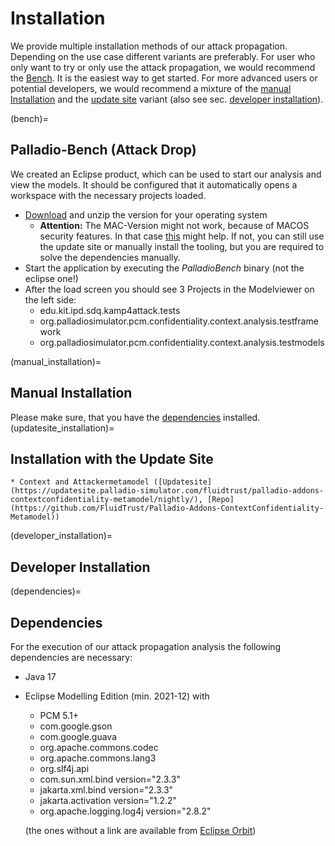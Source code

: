 # Installation

We provide multiple installation methods of our attack propagation. Depending on the use case different variants are preferably. For user who only want to try or only use the attack propagation, we would recommend the [Bench](bench). It is the easiest way to get started. For more advanced users or potential developers, we would recommend a mixture of the [manual Installation](manual_installation) and the [update site](updatesite_installation) variant (also see sec. [developer installation](developer_installation)).


(bench)=
## Palladio-Bench (Attack Drop)
We created an Eclipse product, which can be used to start our analysis and view the models. It should be configured that it automatically opens a workspace with the necessary projects loaded.
*  [Download](https://updatesite.palladio-simulator.com/fluidtrust/palladio-bench-product-attackerpropagation/nightly/) and unzip the version for your operating system
    * **Attention:** The MAC-Version might not work, because of MACOS security features. In that case [this](https://sdqweb.ipd.kit.edu/wiki/PCM_Installation#Mac_OS_X) might help. If not, you can still use the update site or manually install the tooling, but you are required to solve the dependencies manually.
* Start the application by executing the *PalladioBench* binary (not the eclipse one!)
* After the load screen you should see 3 Projects in the Modelviewer on the left side:
    * edu.kit.ipd.sdq.kamp4attack.tests
    * org.palladiosimulator.pcm.confidentiality.context.analysis.testframework
    * org.palladiosimulator.pcm.confidentiality.context.analysis.testmodels

(manual_installation)=
## Manual Installation
Please make sure, that you have the [dependencies](dependencies) installed.
(updatesite_installation)=
## Installation with the Update Site

    * Context and Attackermetamodel ([Updatesite](https://updatesite.palladio-simulator.com/fluidtrust/palladio-addons-contextconfidentiality-metamodel/nightly/), [Repo](https://github.com/FluidTrust/Palladio-Addons-ContextConfidentiality-Metamodel))

(developer_installation)=
## Developer Installation

(dependencies)=
## Dependencies

For the execution of our attack propagation analysis the following dependencies are necessary:

* Java 17
* Eclipse Modelling Edition (min. 2021-12) with
    * PCM 5.1+
    * com.google.gson
    * com.google.guava
    * org.apache.commons.codec
    * org.apache.commons.lang3
    * org.slf4j.api
    * com.sun.xml.bind version="2.3.3"
    * jakarta.xml.bind version="2.3.3"
    * jakarta.activation version="1.2.2" 
    * org.apache.logging.log4j version="2.8.2"
    
    
    
    
    
    (the ones without a link are available from [Eclipse Orbit](https://download.eclipse.org/tools/orbit/downloads/drops/R20210602031627/))